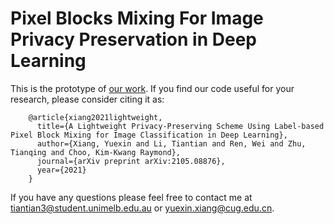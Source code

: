 # Pixel Blocks Mixing For Image Privacy Preservation in Deep Learning
This is the prototype of [our work](https://arxiv.org/abs/2105.08876). If you find our code useful for your research, please consider citing it as:

        @article{xiang2021lightweight,
          title={A Lightweight Privacy-Preserving Scheme Using Label-based Pixel Block Mixing for Image Classification in Deep Learning},
          author={Xiang, Yuexin and Li, Tiantian and Ren, Wei and Zhu, Tianqing and Choo, Kim-Kwang Raymond},
          journal={arXiv preprint arXiv:2105.08876},
          year={2021}
        }

If you have any questions please feel free to contact me at tiantian3@student.unimelb.edu.au or yuexin.xiang@cug.edu.cn.
